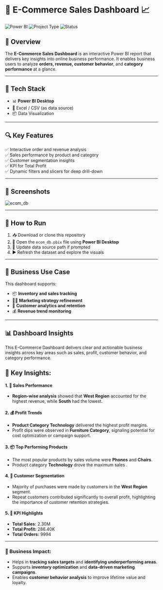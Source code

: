 # 🛒 E-Commerce Sales Dashboard 📈

![Power BI](https://img.shields.io/badge/Built%20with-Power%20BI-yellow?style=for-the-badge&logo=powerbi)
![Project Type](https://img.shields.io/badge/Project-Dashboard-blue?style=for-the-badge)
![Status](https://img.shields.io/badge/Status-Completed-brightgreen?style=for-the-badge&logo=checkmarx)

## 📌 Overview

The **E-Commerce Sales Dashboard** is an interactive Power BI report that delivers key insights into online business performance. It enables business users to analyze **orders, revenue, customer behavior**, and **category performance** at a glance.

---

## 🧰 Tech Stack

- 📊 **Power BI Desktop**
- 🧾 Excel / CSV (as data source)
- 📦 Data Visualization

---

## 🔍 Key Features

✅ Interactive order and revenue analysis  
✅ Sales performance by product and category  
✅ Customer segmentation insights  
✅ KPI for Total Profit  
✅ Dynamic filters and slicers for deep drill-down  

---

## 📸 Screenshots

![ecom_db](https://github.com/user-attachments/assets/e2628731-300c-4ed2-b279-2238c042f300)

---

## 🚀 How to Run

1. 📥 Download or clone this repository  
2. 📂 Open the `ecom_db.pbix` file using **Power BI Desktop**  
3. 🔄 Update data source path if prompted  
4. ▶️ Refresh the dataset and explore the visuals  

---

## 🎯 Business Use Case

This dashboard supports:
- 📦 **Inventory and sales tracking**
- 👨‍💼 **Marketing strategy refinement**
- 🧠 **Customer analytics and retention**
- 💰 **Revenue trend monitoring**

---

##  📊 Dashboard Insights

This E-Commerce Dashboard delivers clear and actionable business insights across key areas such as sales, profit, customer behavior, and category performance.

## 🧠 Key Insights:

#### 1. 🛒 **Sales Performance**
- **Region-wise analysis** showed that **West Region** accounted for the highest revenue, while **South** had the lowest.

#### 2. 💰 **Profit Trends**
- **Product Category Technology** delivered the highest profit margins.
- Profit dips were observed in **Furniture Category**, signaling potential for cost optimization or campaign support.

#### 3. 📦 **Top Performing Products**
- The most popular products by sales volume were **Phones** and **Chairs**.
- Product category **Technology** drove the maximum sales .

#### 4. 👥 **Customer Segmentation**
- Majority of purchases were made by customers in the **West Region** segment.
- Repeat customers contributed significantly to overall profit, highlighting the importance of customer retention strategies.


#### 5. 🧾 **KPI Highlights**
- **Total Sales:** 2.30M 
- **Total Profit:** 286.40K  
- **Total Orders:** 9994  

---

### 📌 Business Impact:
- Helps in **tracking sales targets** and **identifying underperforming areas**.
- Supports **inventory optimization** and **data-driven marketing campaigns**.
- Enables **customer behavior analysis** to improve lifetime value and loyalty.


